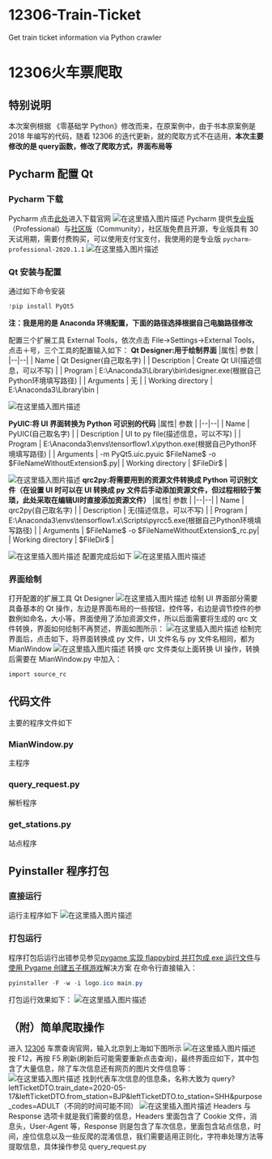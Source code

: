 # 12306-Train-Ticket
Get train ticket information via Python crawler
# 12306火车票爬取
## 特别说明
本次案例根据 《零基础学 Python》修改而来，在原案例中，由于书本原案例是 2018 年编写的代码，随着 12306 的迭代更新，就的爬取方式不在适用，**本次主要修改的是 query函数，修改了爬取方式，界面布局等**
## Pycharm 配置 Qt
### Pycharm 下载
Pycharm 点击[此处](https://www.jetbrains.com/pycharm/)进入下载官网
![在这里插入图片描述](https://img-blog.csdnimg.cn/2020051713504730.png?x-oss-process=image/watermark,type_ZmFuZ3poZW5naGVpdGk,shadow_10,text_aHR0cHM6Ly9ibG9nLmNzZG4ubmV0L3FxXzM5NTY3NDI3,size_16,color_FFFFFF,t_70)
Pycharm 提供[专业版](https://www.jetbrains.com/pycharm/download/download-thanks.html?platform=windows)（Professional）与[社区版](https://www.jetbrains.com/pycharm/download/download-thanks.html?platform=windows&code=PCC)（Community），社区版免费且开源，专业版具有 30 天试用期，需要付费购买，可以使用支付宝支付，我使用的是专业版 `pycharm-professional-2020.1.1`
![在这里插入图片描述](https://img-blog.csdnimg.cn/20200517135517384.png?x-oss-process=image/watermark,type_ZmFuZ3poZW5naGVpdGk,shadow_10,text_aHR0cHM6Ly9ibG9nLmNzZG4ubmV0L3FxXzM5NTY3NDI3,size_16,color_FFFFFF,t_70)
### Qt 安装与配置
通过如下命令安装

```powershell
!pip install PyQt5
```
**注：我是用的是 Anaconda 环境配置，下面的路径选择根据自己电脑路径修改**

配置三个扩展工具 External Tools，依次点击 File→Settings→External Tools，点击＋号，三个工具的配置输入如下：
**Qt Designer:用于绘制界面**
|属性| 参数 |
|--|--|
| Name | Qt Designer(自己取名字) |
| Description | Create Qt UI(描述信息，可以不写) |
| Program | E:\Anaconda3\Library\bin\designer.exe(根据自己Python环境填写路径) |
| Arguments | 无 |
| Working directory | E:\Anaconda3\Library\bin |

![在这里插入图片描述](https://img-blog.csdnimg.cn/20200517140025297.png?x-oss-process=image/watermark,type_ZmFuZ3poZW5naGVpdGk,shadow_10,text_aHR0cHM6Ly9ibG9nLmNzZG4ubmV0L3FxXzM5NTY3NDI3,size_16,color_FFFFFF,t_70#pic_center)

**PyUIC:将 UI 界面转换为 Python 可识别的代码**
|属性| 参数 |
|--|--|
| Name | PyUIC(自己取名字) |
| Description | UI to py file(描述信息，可以不写) |
| Program | E:\Anaconda3\envs\tensorflow1.x\python.exe(根据自己Python环境填写路径) |
| Arguments | -m PyQt5.uic.pyuic \$FileName\$ -o \$FileNameWithoutExtension\$.py|
| Working directory | \$FileDir\$ |

![在这里插入图片描述](https://img-blog.csdnimg.cn/20200517140534152.png?x-oss-process=image/watermark,type_ZmFuZ3poZW5naGVpdGk,shadow_10,text_aHR0cHM6Ly9ibG9nLmNzZG4ubmV0L3FxXzM5NTY3NDI3,size_16,color_FFFFFF,t_70#pic_center)
**qrc2py:将需要用到的资源文件转换成 Python 可识别文件（在设置 UI 时可以在 UI 转换成 py 文件后手动添加资源文件，但过程相较于繁琐，此处采取在编辑UI时直接添加资源文件）**
|属性| 参数 |
|--|--|
| Name | qrc2py(自己取名字) |
| Description | 无(描述信息，可以不写) |
| Program | E:\Anaconda3\envs\tensorflow1.x\Scripts\pyrcc5.exe(根据自己Python环境填写路径) |
| Arguments | \$FileName\$ -o \$FileNameWithoutExtension\$_rc.py|
| Working directory | \$FileDir\$ |

![在这里插入图片描述](https://img-blog.csdnimg.cn/20200517140825705.png?x-oss-process=image/watermark,type_ZmFuZ3poZW5naGVpdGk,shadow_10,text_aHR0cHM6Ly9ibG9nLmNzZG4ubmV0L3FxXzM5NTY3NDI3,size_16,color_FFFFFF,t_70#pic_center)
配置完成后如下
![在这里插入图片描述](https://img-blog.csdnimg.cn/20200517140839548.png?x-oss-process=image/watermark,type_ZmFuZ3poZW5naGVpdGk,shadow_10,text_aHR0cHM6Ly9ibG9nLmNzZG4ubmV0L3FxXzM5NTY3NDI3,size_16,color_FFFFFF,t_70#pic_center)
### 界面绘制
打开配置的扩展工具 Qt Designer
![在这里插入图片描述](https://img-blog.csdnimg.cn/20200517141006663.png?x-oss-process=image/watermark,type_ZmFuZ3poZW5naGVpdGk,shadow_10,text_aHR0cHM6Ly9ibG9nLmNzZG4ubmV0L3FxXzM5NTY3NDI3,size_16,color_FFFFFF,t_70)
绘制 UI 界面部分需要具备基本的 Qt 操作，左边是界面布局的一些按钮，控件等，右边是调节控件的参数例如命名，大小等，界面使用了添加资源文件，所以后面需要将生成的 qrc 文件转换，界面如何绘制不再赘述，界面如图所示：
![在这里插入图片描述](https://img-blog.csdnimg.cn/20200517141344784.png?x-oss-process=image/watermark,type_ZmFuZ3poZW5naGVpdGk,shadow_10,text_aHR0cHM6Ly9ibG9nLmNzZG4ubmV0L3FxXzM5NTY3NDI3,size_16,color_FFFFFF,t_70)
绘制完界面后，点击如下，将界面转换成 py 文件，UI 文件名与 py 文件名相同，都为 MianWindow
![在这里插入图片描述](https://img-blog.csdnimg.cn/2020051714143035.png?x-oss-process=image/watermark,type_ZmFuZ3poZW5naGVpdGk,shadow_10,text_aHR0cHM6Ly9ibG9nLmNzZG4ubmV0L3FxXzM5NTY3NDI3,size_16,color_FFFFFF,t_70)
转换 qrc 文件类似上面转换 UI 操作，转换后需要在 MianWindow.py 中加入：

```powershell
import source_rc
```
## 代码文件
主要的程序文件如下
### MianWindow.py
主程序
### query_request.py
解析程序
### get_stations.py
站点程序
## Pyinstaller 程序打包
### 直接运行
运行主程序如下
![在这里插入图片描述](https://img-blog.csdnimg.cn/20200517142517387.png?x-oss-process=image/watermark,type_ZmFuZ3poZW5naGVpdGk,shadow_10,text_aHR0cHM6Ly9ibG9nLmNzZG4ubmV0L3FxXzM5NTY3NDI3,size_16,color_FFFFFF,t_70)
### 打包运行
程序打包后运行出错参见参见[pygame 实现 flappybird 并打包成 exe 运行文件](https://blog.csdn.net/qq_39567427/article/details/104373140)与[使用 Pygame 创建五子棋游戏](https://blog.csdn.net/qq_39567427/article/details/104538053)解决方案
在命令行直接输入：

```powershell
pyinstaller -F -w -i logo.ico main.py
```
打包运行效果如下：
![在这里插入图片描述](https://img-blog.csdnimg.cn/20200517144114954.png?x-oss-process=image/watermark,type_ZmFuZ3poZW5naGVpdGk,shadow_10,text_aHR0cHM6Ly9ibG9nLmNzZG4ubmV0L3FxXzM5NTY3NDI3,size_16,color_FFFFFF,t_70)
## （附）简单爬取操作
进入 [12306](https://kyfw.12306.cn/otn/leftTicket/init?linktypeid=dc) 车票查询官网，输入北京到上海如下图所示
![在这里插入图片描述](https://img-blog.csdnimg.cn/20200517143046781.png?x-oss-process=image/watermark,type_ZmFuZ3poZW5naGVpdGk,shadow_10,text_aHR0cHM6Ly9ibG9nLmNzZG4ubmV0L3FxXzM5NTY3NDI3,size_16,color_FFFFFF,t_70)
按 F12，再按 F5  刷新(刷新后可能需要重新点击查询)，最终界面应如下，其中包含了大量信息，除了车次信息还有网页的图片文件信息等：
![在这里插入图片描述](https://img-blog.csdnimg.cn/20200517143229579.png?x-oss-process=image/watermark,type_ZmFuZ3poZW5naGVpdGk,shadow_10,text_aHR0cHM6Ly9ibG9nLmNzZG4ubmV0L3FxXzM5NTY3NDI3,size_16,color_FFFFFF,t_70)
找到代表车次信息的信息条，名称大致为 query?leftTicketDTO.train_date=2020-05-17&leftTicketDTO.from_station=BJP&leftTicketDTO.to_station=SHH&purpose_codes=ADULT（不同的时间可能不同）
![在这里插入图片描述](https://img-blog.csdnimg.cn/2020051714342025.png?x-oss-process=image/watermark,type_ZmFuZ3poZW5naGVpdGk,shadow_10,text_aHR0cHM6Ly9ibG9nLmNzZG4ubmV0L3FxXzM5NTY3NDI3,size_16,color_FFFFFF,t_70)
Headers 与 Response 选项卡就是我们需要的信息，Headers 里面包含了 Cookie 文件，消息头，User-Agent 等，Response  则是包含了车次信息，里面包含站点信息，时间，座位信息以及一些反爬的混淆信息，我们需要适用正则化，字符串处理方法等提取信息，具体操作参见 query_request.py
